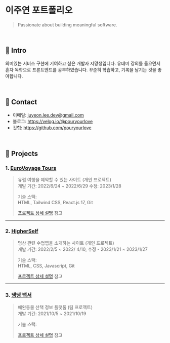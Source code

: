 # 이주연 포트폴리오
>Passionate about building meaningful software.

</br>

## :pushpin: Intro
의미있는 서비스 구현에 기여하고 싶은 개발자 지망생입니다. 유데미 강의를 들으면서 혼자 독학으로 프론트엔드를 공부하였습니다. 꾸준히 학습하고, 기록을 남기는 것을 좋아합니다.

</br>

## :pushpin: Contact
- 이메일: juyeon.lee.dev@gmail.com
- 블로그: https://velog.io/@pouryourlove
- 깃헙: https://github.com/pouryourlove

</br>

## :pushpin: Projects
### 1. [EuroVoyage Tours](https://github.com/pouryourlove/travel-react-tailwind)
>유럽 여행을 예약할 수 있는 사이트 (개인 프로젝트)  
>개발 기간: 2022/6/24 ~ 2022/6/29 수정: 2023/1/28 
>  
>기술 스택:  
>HTML, Tailwind CSS, React.js 17, Git 
>  
>[프로젝트 상세 설명](https://github.com/pouryourlove/travel-react-tailwind) 참고

---

### 2. [HigherSelf](https://github.com/pouryourlove/higherself-project)
> 명상 관련 수업앱을 소개하는 사이트 (개인 프로젝트)  
>개발 기간: 2022/2/5 ~ 2022/ 4/10, 수정 - 2023/1/21 ~ 2023/1/27  
>  
>기술 스택:  
> HTML, CSS, Javascript, Git  
>  
>[프로젝트 상세 설명](https://github.com/Integerous/goQuality) 참고

---

### 3. [댕댕 백서](https://github.com/haedal-uni/Team14)
> 애완동물 산책 정보 플랫폼 (팀 프로젝트)  
>개발 기간: 2021/10/5 ~ 2021/10/19 
>  
>기술 스택:  
>   
>  
>[프로젝트 상세 설명](https://github.com/haedal-uni/Team14) 참고
